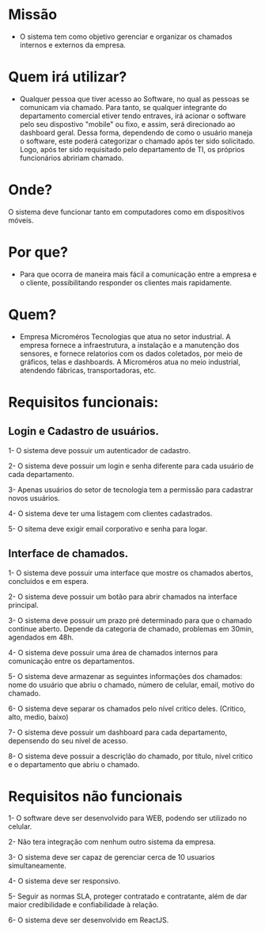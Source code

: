 # Missão

* O sistema tem como objetivo gerenciar e organizar os chamados internos e externos da empresa.

# Quem irá utilizar?

* Qualquer pessoa que tiver acesso ao Software, no qual as pessoas se comunicam via chamado. Para tanto, se qualquer integrante do departamento comercial etiver tendo entraves, irá acionar o software pelo seu dispostivo "mobile" ou fixo, e assim, será direcionado ao dashboard geral. Dessa forma, dependendo de como o usuário maneja o software, este poderá categorizar o chamado após ter sido solicitado. Logo, após ter sido requisitado pelo departamento de TI, os próprios funcionários abririam chamado.

# Onde?

O sistema deve funcionar tanto em computadores como em dispositivos móveis.

# Por que?

* Para que ocorra de maneira mais fácil a comunicação entre a empresa e o cliente, possibilitando responder os clientes mais rapidamente.

# Quem?

* Empresa Microméros Tecnologias que atua no setor industrial. A empresa fornece a infraestrutura, a instalação e a manutenção dos sensores, e fornece relatorios com os dados coletados, por meio de gráficos, telas e dashboards. A Microméros atua no meio industrial, atendendo fábricas, transportadoras, etc.

# Requisitos funcionais:

## Login e Cadastro de usuários.

  1- O sistema deve possuir um autenticador de cadastro.
  
  2- O sistema deve possuir um login e senha diferente para cada usuário de cada departamento.
  
  3- Apenas usuários do setor de tecnologia tem a permissão para cadastrar novos usuários.
  
  4- O sistema deve ter uma listagem com clientes cadastrados.
  
  5- O sitema deve exigir email corporativo e senha para logar.
  
## Interface de chamados.

  1- O sistema deve possuir uma interface que mostre os chamados abertos, concluidos e em espera.
  
  2- O sistema deve possuir um botão para abrir chamados na interface principal.
  
  3- O sistema deve possuir um prazo pré determinado para que o chamado continue aberto. Depende da categoria de chamado, problemas em 30min, agendados em 48h.
  
  4- O sistema deve possuir uma área de chamados internos para comunicação entre os departamentos.
  
  5- O sistema deve armazenar as seguintes informações dos chamados: nome do usuário que abriu o chamado, número de celular, email, motivo do chamado.
  
  6- O sistema deve separar os chamados pelo nível critico deles. (Critico, alto, medio, baixo)
  
  7- O sistema deve possuir um dashboard para cada departamento, depensendo do seu nível de acesso.
  
  8- O sistema deve possuir a descriçlão do chamado, por título, nível critico e o departamento que abriu o chamado.

# Requisitos não funcionais

1- O software deve ser desenvolvido para WEB, podendo ser utilizado no celular.

2- Não tera integração com nenhum outro sistema da empresa.

3- O sistema deve ser capaz de gerenciar cerca de 10 usuarios simultaneamente.

4- O sistema deve ser responsivo.

5- Seguir as normas SLA, proteger contratado e contratante, além de dar maior credibilidade e confiabilidade à relação.

6- O sistema deve ser desenvolvido em ReactJS.



